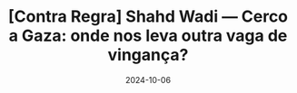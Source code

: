 ---
layout: default
title: "[Contra Regra] Shahd Wadi — Cerco a Gaza: onde nos leva outra vaga de vingança?"
link: https://open.spotify.com/episode/0HanszNkYJl4jKnb1zqpCe
date: 2024-10-06
---